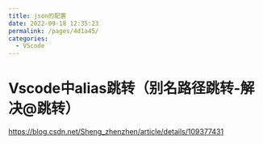 ```yaml
---
title: json的配置
date: 2022-09-18 12:35:23
permalink: /pages/4d1a45/
categories: 
  - VScode
---
```



# Vscode中alias跳转（别名路径跳转-解决@跳转）
https://blog.csdn.net/Sheng_zhenzhen/article/details/109377431
